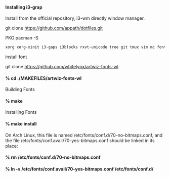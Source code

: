#### Installing i3-grap

Install from the official repository, i3-wm directly window manager.

git clone https://github.com/appath/dotfiles.git

PKG pacman -S
```bash
xorg xorg-xinit i3-gaps i3blocks rxvt-unicode tree git tmux vim mc fontconfig
```

install font

git clone https://github.com/whitelynx/artwiz-fonts-wl

#### % cd ./MAKEFILES/artwiz-fonts-wl

Building Fonts

#### % make

Installing Fonts

#### % make install

On Arch Linux, this file is named /etc/fonts/conf.d/70-no-bitmaps.conf, and the file /etc/fonts/conf.avail/70-yes-bitmaps.conf should be linked in its place:

#### % rm /etc/fonts/conf.d/70-no-bitmaps.conf

#### % ln -s /etc/fonts/conf.avail/70-yes-bitmaps.conf /etc/fonts/conf.d/

